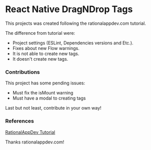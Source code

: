 # React Native DragNDrop Tags

This projects was created following the rationalappdev.com tutorial.

The difference from tutorial were:
 - Project settings (ESLint, Dependencies versions and Etc.).
 - Fixes about new Flow warnings.
 - It is not able to create new tags.
 - It doesn't create new tags.

### Contributions
This project has some pending issues:
  - Must fix the isMount warning
  - Must have a modal to creating tags

Last but not least, contribute in your own way!

### References
[RationalAppDev Tutorial](https://github.com/rationalappdev/react-native-drag-and-drop-tags-tutorial)

Thanks rationalappdev.com!

